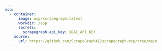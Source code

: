 ```yaml
---
mcp:
  - container:
      image: mcp/scrapegraph:latest
      workdir: /app
      secrets:
        scrapegraph.api_key: SGAI_API_KEY
    source:
      url: https://github.com/ScrapeGraphAI/scrapegraph-mcp/tree/main
---
```

